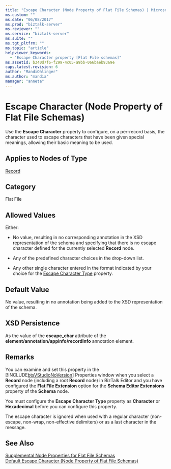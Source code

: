 ```yaml
---
title: "Escape Character (Node Property of Flat File Schemas) | Microsoft Docs"
ms.custom: ""
ms.date: "06/08/2017"
ms.prod: "biztalk-server"
ms.reviewer: ""
ms.service: "biztalk-server"
ms.suite: ""
ms.tgt_pltfrm: ""
ms.topic: "article"
helpviewer_keywords: 
  - "Escape Character property [Flat File schemas]"
ms.assetid: b340d7f6-f299-4c05-a9bb-066baeb9369e
caps.latest.revision: 6
author: "MandiOhlinger"
ms.author: "mandia"
manager: "anneta"
---
```

# Escape Character (Node Property of Flat File Schemas)
Use the **Escape Character** property to configure, on a per-record basis, the character used to escape characters that have been given special meanings, allowing their basic meaning to be used.  
  
## Applies to Nodes of Type  
 [Record](../core/record-node-properties.md)  
  
## Category  
 Flat File  
  
## Allowed Values  
 Either:  
  
-   No value, resulting in no corresponding annotation in the XSD representation of the schema and specifying that there is no escape character defined for the currently selected **Record** node.  
  
-   Any of the predefined character choices in the drop-down list.  
  
-   Any other single character entered in the format indicated by your choice for the [Escape Character Type](../core/escape-character-type-node-property-of-flat-file-schemas.md) property.  
  
## Default Value  
 No value, resulting in no annotation being added to the XSD representation of the schema.  
  
## XSD Persistence  
 As the value of the **escape_char** attribute of the **element/annotation/appinfo/recordInfo** annotation element.  
  
## Remarks  
 You can examine and set this property in the [!INCLUDE[btsVStudioNoVersion](../includes/btsvstudionoversion-md.md)] Properties window when you select a **Record** node (including a root **Record** node) in BizTalk Editor and you have configured the **Flat File Extension** option for the **Schema Editor Extensions** property of the **Schema** node.  
  
 You must configure the **Escape Character Type** property as **Character** or **Hexadecimal** before you can configure this property.  
  
 The escape character is ignored when used with a regular character (non-escape, non-wrap, non-effective delimiters) or as a last character in the message.  
  
## See Also  
 [Supplemental Node Properties for Flat File Schemas](../core/supplemental-node-properties-for-flat-file-schemas.md)   
 [Default Escape Character (Node Property of Flat File Schemas)](../core/default-escape-character-node-property-of-flat-file-schemas.md)